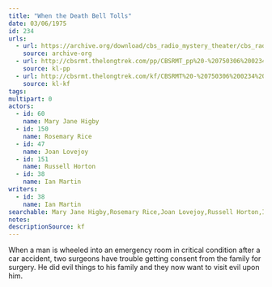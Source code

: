 ```yaml
---
title: "When the Death Bell Tolls"
date: 03/06/1975
id: 234
urls: 
  - url: https://archive.org/download/cbs_radio_mystery_theater/cbs_radio_mystery_theater-0201-0250.zip/cbs_radio_mystery_theater-0201-0250%2Fcbsrmt_0234_when_the_death_bell_tolls.mp3
    source: archive-org
  - url: http://cbsrmt.thelongtrek.com/pp/CBSRMT_pp%20-%20750306%200234%20When%20the%20Death%20Bell%20Tolls.mp3
    source: kl-pp
  - url: http://cbsrmt.thelongtrek.com/kf/CBSRMT%20-%20750306%200234%20When%20The%20Death%20Bell%20Tolls_kf.mp3
    source: kl-kf
tags: 
multipart: 0
actors:  
  - id: 60
    name: Mary Jane Higby  
  - id: 150
    name: Rosemary Rice  
  - id: 47
    name: Joan Lovejoy  
  - id: 151
    name: Russell Horton  
  - id: 38
    name: Ian Martin
writers:  
  - id: 38
    name: Ian Martin
searchable: Mary Jane Higby,Rosemary Rice,Joan Lovejoy,Russell Horton,Ian Martin Ian Martin
notes: 
descriptionSource: kf
---
```

When a man is wheeled into an emergency room in critical condition after a car accident, two surgeons have trouble getting consent from the family for surgery. He did evil things to his family and they now want to visit evil upon him.